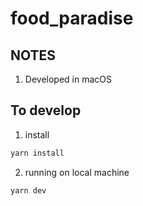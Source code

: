 # food_paradise

## NOTES

1. Developed in macOS

## To develop
1. install
```bash
yarn install
```

2. running on local machine
```bash
yarn dev
```


